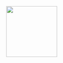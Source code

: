 <!-- GitHub 数据统计 -->
<div align="center">
<img height="137px" src="https://github-readme-stats-git-masterrstaa-rickstaa.vercel.app/api?username=WCeasar&hide_title=true&hide_border=true&show_icons=trueline_height=21&text_color=000&icon_color=000&bg_color=0,ea6161,ffc64d,fffc4d,52fa5a&theme=graywhite" 
[![Top Langs](https://github-readme-stats.vercel.app/api/top-langs/?username=WCeasar&layout=compact)](https://github.com/WCeasar)<br></br>
</div>


